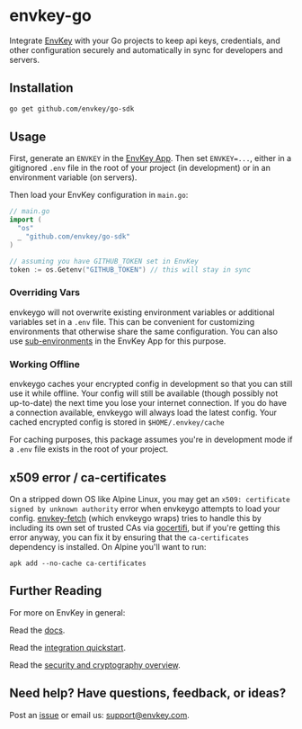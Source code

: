 # envkey-go

Integrate [EnvKey](https://www.envkey.com) with your Go projects to keep api keys, credentials, and other configuration securely and automatically in sync for developers and servers.

## Installation

```bash
go get github.com/envkey/go-sdk
```

## Usage

First, generate an `ENVKEY` in the [EnvKey App](https://github.com/envkey/envkey-app). Then set `ENVKEY=...`, either in a gitignored `.env` file in the root of your project (in development) or in an environment variable (on servers).

Then load your EnvKey configuration in `main.go`:

```go
// main.go
import (
  "os"
  _ "github.com/envkey/go-sdk"
)

// assuming you have GITHUB_TOKEN set in EnvKey
token := os.Getenv("GITHUB_TOKEN") // this will stay in sync
```

### Overriding Vars

envkeygo will not overwrite existing environment variables or additional variables set in a `.env` file. This can be convenient for customizing environments that otherwise share the same configuration. You can also use [sub-environments](https://blog.envkey.com/development-staging-production-and-beyond-85f26f65edd6) in the EnvKey App for this purpose.

### Working Offline

envkeygo caches your encrypted config in development so that you can still use it while offline. Your config will still be available (though possibly not up-to-date) the next time you lose your internet connection. If you do have a connection available, envkeygo will always load the latest config. Your cached encrypted config is stored in `$HOME/.envkey/cache`

For caching purposes, this package assumes you're in development mode if a `.env` file exists in the root of your project.

## x509 error / ca-certificates

On a stripped down OS like Alpine Linux, you may get an `x509: certificate signed by unknown authority` error when envkeygo attempts to load your config. [envkey-fetch](https://github.com/envkey/envkey-fetch) (which envkeygo wraps) tries to handle this by including its own set of trusted CAs via [gocertifi](https://github.com/certifi/gocertifi), but if you're getting this error anyway, you can fix it by ensuring that the `ca-certificates` dependency is installed. On Alpine you'll want to run:
```
apk add --no-cache ca-certificates
```

## Further Reading

For more on EnvKey in general:

Read the [docs](https://docs.envkey.com).

Read the [integration quickstart](https://docs.envkey.com/integration-quickstart.html).

Read the [security and cryptography overview](https://security.envkey.com).

## Need help? Have questions, feedback, or ideas?

Post an [issue](https://github.com/envkey/envkeygo/issues) or email us: [support@envkey.com](mailto:support@envkey.com).


